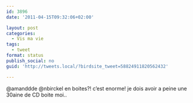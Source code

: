 ```yaml
---
id: 3896
date: '2011-04-15T09:32:06+02:00'

layout: post
categories:
  - Vis ma vie
tags:
  - tweet
format: status
publish_social: no
guid: 'http://tweets.local/?birdsite_tweet=58824911820562432'

---
```


@amanddde @nbirckel en boites?! c’est enorme! je dois avoir a peine une 30aine de CD boite moi..